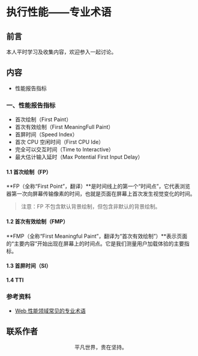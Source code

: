 # 执行性能——专业术语

## 前言

本人平时学习及收集内容，欢迎参入一起讨论。

## 内容

- 性能报告指标

### 一、性能报告指标

- 首次绘制（First Paint）
- 首次有效绘制（First MeaningFull Paint）
- 首屏时间（Speed Index）
- 首次 CPU 空闲时间（First CPU Ide）
- 完全可以交互时间（Time to Interactive）
- 最大估计输入延时（Max Potential First Input Delay）

#### 1.1 首次绘制（FP）

**FP（全称“First Point”，翻译）**是时间线上的第一个“时间点”，它代表浏览器第一次向屏幕传输像素的时间，也就是页面在屏幕上首次发生视觉变化的时间。

> 注意：FP 不包含默认背景绘制，但包含非默认的背景绘制。

#### 1.2 首次有效绘制（FMP）

**FMP（全称“First Meaningful Paint”，翻译为“首次有效绘制”）**表示页面的“主要内容”开始出现在屏幕上的时间点。它是我们测量用户加载体验的主要指标。

#### 1.3 首屏时间（SI）

#### 1.4 TTI

### 参考资料

- [Web 性能领域常见的专业术语](https://mp.weixin.qq.com/s/GIpmZIY6yxGRBpkTDHuJuw)

## 联系作者

<div align="center">
    <p>
        平凡世界，贵在坚持。
    </p>
    <img :src="$withBase('/about/contact.png')" />
</div>
